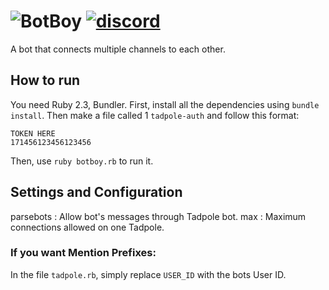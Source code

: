 ![BotBoy](https://raw.github.com/SnazzyPine25/Tadpole/master/tadpole-logo.png)
[![discord](https://img.shields.io/badge/discord-join-7289DA.svg)](https://discord.gg/0vjTDaDsgOQWUtlv)
============
A bot that connects multiple channels to each other.

## How to run
You need Ruby 2.3, Bundler.
First, install all the dependencies using `bundle install`. Then make a file called 1 `tadpole-auth` and follow this format:
```
TOKEN HERE
171456123456123456
```
Then, use `ruby botboy.rb` to run it.

## Settings and Configuration
parsebots : Allow bot's messages through Tadpole bot.
max : Maximum connections allowed on one Tadpole.

### If you want Mention Prefixes:
In the file `tadpole.rb`, simply replace `USER_ID` with the bots User ID.
